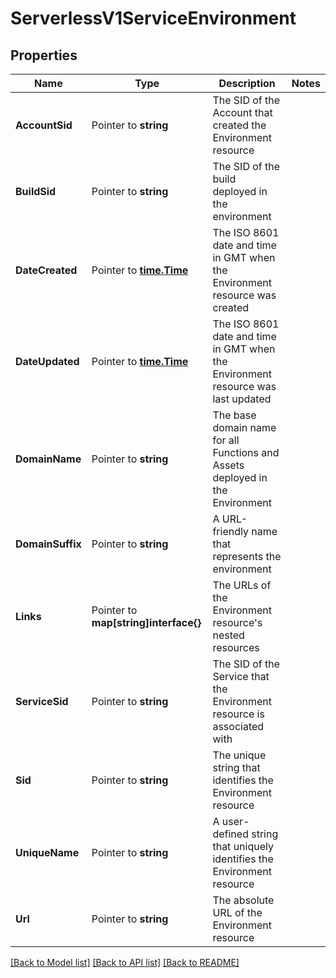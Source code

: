 # ServerlessV1ServiceEnvironment

## Properties
Name | Type | Description | Notes
------------ | ------------- | ------------- | -------------
**AccountSid** | Pointer to **string** | The SID of the Account that created the Environment resource |
**BuildSid** | Pointer to **string** | The SID of the build deployed in the environment |
**DateCreated** | Pointer to [**time.Time**](time.Time.md) | The ISO 8601 date and time in GMT when the Environment resource was created |
**DateUpdated** | Pointer to [**time.Time**](time.Time.md) | The ISO 8601 date and time in GMT when the Environment resource was last updated |
**DomainName** | Pointer to **string** | The base domain name for all Functions and Assets deployed in the Environment |
**DomainSuffix** | Pointer to **string** | A URL-friendly name that represents the environment |
**Links** | Pointer to **map[string]interface{}** | The URLs of the Environment resource's nested resources |
**ServiceSid** | Pointer to **string** | The SID of the Service that the Environment resource is associated with |
**Sid** | Pointer to **string** | The unique string that identifies the Environment resource |
**UniqueName** | Pointer to **string** | A user-defined string that uniquely identifies the Environment resource |
**Url** | Pointer to **string** | The absolute URL of the Environment resource |

[[Back to Model list]](../README.md#documentation-for-models) [[Back to API list]](../README.md#documentation-for-api-endpoints) [[Back to README]](../README.md)


